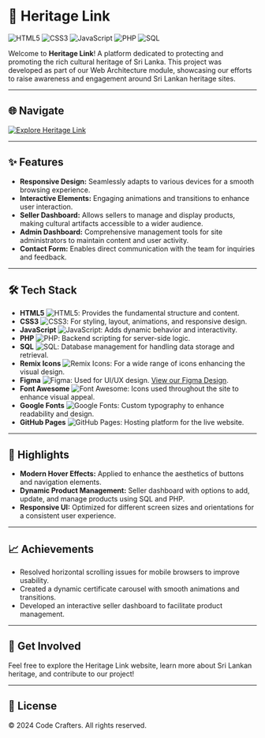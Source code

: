 # 🌿 Heritage Link
![HTML5](https://img.shields.io/badge/HTML5-E34F26?style=for-the-badge&logo=html5&logoColor=white)
![CSS3](https://img.shields.io/badge/CSS3-1572B6?style=for-the-badge&logo=css3&logoColor=white)
![JavaScript](https://img.shields.io/badge/JavaScript-F7DF1E?style=for-the-badge&logo=javascript&logoColor=black)
![PHP](https://img.shields.io/badge/PHP-777BB4?style=for-the-badge&logo=php&logoColor=white)
![SQL](https://img.shields.io/badge/SQL-4479A1?style=for-the-badge&logo=sqlite&logoColor=white)

Welcome to **Heritage Link**! A platform dedicated to protecting and promoting the rich cultural heritage of Sri Lanka. This project was developed as part of our Web Architecture module, showcasing our efforts to raise awareness and engagement around Sri Lankan heritage sites.

---

## 🌐 Navigate

[![Explore Heritage Link](https://img.shields.io/badge/View%20Website-05122A?style=for-the-badge&logo=github)](https://yourwebsite.com)

---

## ✨ Features

- **Responsive Design:** Seamlessly adapts to various devices for a smooth browsing experience.
- **Interactive Elements:** Engaging animations and transitions to enhance user interaction.
- **Seller Dashboard:** Allows sellers to manage and display products, making cultural artifacts accessible to a wider audience.
- **Admin Dashboard:** Comprehensive management tools for site administrators to maintain content and user activity.
- **Contact Form:** Enables direct communication with the team for inquiries and feedback.

---

## 🛠️ Tech Stack

- **HTML5** ![HTML5](https://img.shields.io/badge/HTML5-E34F26?style=for-the-badge&logo=html5&logoColor=white): Provides the fundamental structure and content.
- **CSS3** ![CSS3](https://img.shields.io/badge/CSS3-1572B6?style=for-the-badge&logo=css3&logoColor=white): For styling, layout, animations, and responsive design.
- **JavaScript** ![JavaScript](https://img.shields.io/badge/JavaScript-F7DF1E?style=for-the-badge&logo=javascript&logoColor=black): Adds dynamic behavior and interactivity.
- **PHP** ![PHP](https://img.shields.io/badge/PHP-777BB4?style=for-the-badge&logo=php&logoColor=white): Backend scripting for server-side logic.
- **SQL** ![SQL](https://img.shields.io/badge/SQL-4479A1?style=for-the-badge&logo=sqlite&logoColor=white): Database management for handling data storage and retrieval.
- **Remix Icons** ![Remix Icons](https://img.shields.io/badge/Remix%20Icons-2A2A2A?style=for-the-badge&logo=remixicon&logoColor=white): For a wide range of icons enhancing the visual design.
- **Figma** ![Figma](https://img.shields.io/badge/Figma-F24E1E?style=for-the-badge&logo=figma&logoColor=white): Used for UI/UX design. [View our Figma Design](https://www.figma.com/design/vZuJm07ln2Vb8DbHQ0LWWF/HeritageLink?node-id=0-1&t=Jr2kEGPyjRMZUa4B-0).
- **Font Awesome** ![Font Awesome](https://img.shields.io/badge/Font%20Awesome-339AF0?style=for-the-badge&logo=fontawesome&logoColor=white): Icons used throughout the site to enhance visual appeal.
- **Google Fonts** ![Google Fonts](https://img.shields.io/badge/Google%20Fonts-4285F4?style=for-the-badge&logo=google-fonts&logoColor=white): Custom typography to enhance readability and design.
- **GitHub Pages** ![GitHub Pages](https://img.shields.io/badge/GitHub%20Pages-100000?style=for-the-badge&logo=github&logoColor=white): Hosting platform for the live website.

---

## 📝 Highlights

- **Modern Hover Effects:** Applied to enhance the aesthetics of buttons and navigation elements.
- **Dynamic Product Management:** Seller dashboard with options to add, update, and manage products using SQL and PHP.
- **Responsive UI:** Optimized for different screen sizes and orientations for a consistent user experience.

---

## 📈 Achievements

- Resolved horizontal scrolling issues for mobile browsers to improve usability.
- Created a dynamic certificate carousel with smooth animations and transitions.
- Developed an interactive seller dashboard to facilitate product management.

---

## 🚀 Get Involved

Feel free to explore the Heritage Link website, learn more about Sri Lankan heritage, and contribute to our project!

---

## 📄 License

© 2024 Code Crafters. All rights reserved.
